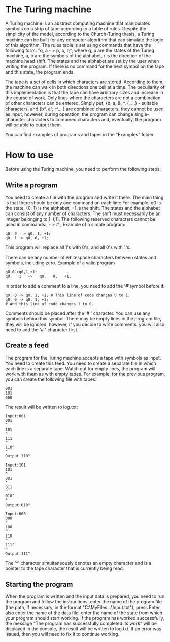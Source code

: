 # The Turing machine
A Turing machine is an abstract computing machine that manipulates symbols on a strip of tape according to a table of rules. Despite the simplicity of the model, according to the Church-Turing thesis, a Turing machine can be built for any computer algorithm that can simulate the logic of this algorithm.
The rules table is set using commands that have the following form:
"q, a - > p, b, r;", where q, p are the states of the Turing machine, a, b are the symbols of the alphabet, r is the direction of the machine head shift. The states and the alphabet are set by the user when writing the program.
If there is no command for the next symbol on the tape and this state, the program ends.

The tape is a set of cells in which characters are stored. According to them, the machine can walk in both directions one cell at a time. The peculiarity of this implementation is that the tape can have arbitrary sizes and increase in the course of work. Only lines where the characters are not a combination of other characters can be entered. Simply put, {b, a, &, ^, (, ...} - suitable characters, and {b*, a^, r^,...} are combined characters, they cannot be used as input, however, during operation, the program can change single-character characters to combined characters and, eventually, the program will be able to output them.

You can find examples of programs and tapes in the "Examples" folder.

# How to use

Before using the Turing machine, you need to perform the following steps:
## Write a program
You need to create a file with the program and write it there. The main thing is that there should be only one command on each line: For
example, q0 is the state, {0, 1} is the alphabet, +1 is the shift.
The states and the alphabet can consist of any number of characters.
The shift must necessarily be an integer belonging to [-1;1].
The following reserved characters cannot be used in commands:, - > # ;
Example of a simple program:
~~~
q0, 0 - > q0, 1, +1;
q0, 1 -> q0, 0, +1;
~~~
This program will replace all 1's with 0's, and all 0's with 1's.

There can be any number of whitespace characters between states and symbols, including zero. Example of a valid program
~~~
q0,0->q0,1,+1;
q0,   1   ->   q0,   0,   +1;
~~~

In order to add a comment to a line, you need to add the '#'symbol before it:
~~~
q0, 0 -> q0, 1, +1; # This line of code changes 0 to 1.
q0, 0 -> q0, 1, +1;
# And this line of code changes 1 to 0.
~~~
Comments should be placed after the '# ' character. You can use any symbols behind this symbol.
There may be empty lines in the program file, they will be ignored, however, if you decide to write comments, you will also need to add the '# ' character first.

## Create a feed
The program for the Turing machine accepts a tape with symbols as input. You need to create this feed.
You need to create a separate file in which each line is a separate tape. Watch out for empty lines, the program will work with them as with empty tapes.
For example, for the previous program, you can create the following file with tapes:
~~~
001
101
000
~~~

The result will be written to log.txt:
~~~
Input:001
001
^
101
^
111
^
110^
^
Output:110^

Input:101
101
^
001
^
011
^
010^
^
Output:010^

Input:000
000
^
100
^
110
^
111^
^
Output:111^
~~~
The '^' character simultaneously denotes an empty character and is a pointer to the tape character that is currently being read.

## Starting the program
When the program is written and the input data is prepared, you need to run the program and follow the instructions: enter the name of the program file (the path, if necessary, in the format "C:\MyFiles\...\Input.txt"), press Enter, also enter the name of the data file, enter the name of the state from which your program should start working.
If the program has worked successfully, the message "The program has successfully completed its work" will be displayed in the console, the result will be written to log.txt.
If an error was issued, then you will need to fix it to continue working.
